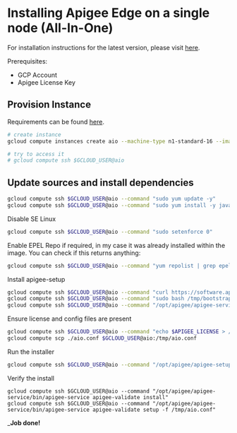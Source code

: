 # Installing Apigee Edge on a single node (All-In-One)

For installation instructions for the latest version, please visit [here](https://docs.apigee.com/private-cloud/versions).

Prerequisites:
- GCP Account
- Apigee License Key

## Provision Instance
Requirements can be found [here](https://docs.apigee.com/private-cloud/v4.19.01/installation-requirements).

```bash
# create instance
gcloud compute instances create aio --machine-type n1-standard-16 --image-project centos-cloud --image-family centos-7 --boot-disk-size=200GB

# try to access it
# gcloud compute ssh $GCLOUD_USER@aio
```

## Update sources and install dependencies
```bash
gcloud compute ssh $GCLOUD_USER@aio --command "sudo yum update -y"
gcloud compute ssh $GCLOUD_USER@aio --command "sudo yum install -y java-1.8.0-openjdk-headless curl yum-utils yum-plugin-priorities"
```

Disable SE Linux
```bash
gcloud compute ssh $GCLOUD_USER@aio --command "sudo setenforce 0"
```

Enable EPEL Repo if required, in my case it was already installed within the image. You can check if this returns anything:
```bash
gcloud compute ssh $GCLOUD_USER@aio --command "yum repolist | grep epel"
```

Install apigee-setup
```bash
gcloud compute ssh $GCLOUD_USER@aio --command "curl https://software.apigee.com/bootstrap_4.19.06.sh -o /tmp/bootstrap.sh"
gcloud compute ssh $GCLOUD_USER@aio --command "sudo bash /tmp/bootstrap.sh apigeeuser=$APIGEE_REPO_USER apigeepassword=$APIGEE_REPO_PASS"
gcloud compute ssh $GCLOUD_USER@aio --command "/opt/apigee/apigee-service/bin/apigee-service apigee-setup install"

```

Ensure license and config files are present
```bash
gcloud compute ssh $GCLOUD_USER@aio --command "echo $APIGEE_LICENSE > /tmp/license.txt"
gcloud compute scp ./aio.conf $GCLOUD_USER@aio:/tmp/aio.conf
```

Run the installer
```bash
gcloud compute ssh $GCLOUD_USER@aio --command "/opt/apigee/apigee-setup/bin/setup.sh -p aio -f /tmp/aio.conf"
```

Verify the install
```
gcloud compute ssh $GCLOUD_USER@aio --command "/opt/apigee/apigee-service/bin/apigee-service apigee-validate install"
gcloud compute ssh $GCLOUD_USER@aio --command "/opt/apigee/apigee-service/bin/apigee-service apigee-validate setup -f /tmp/aio.conf"
```

___Job done!__
